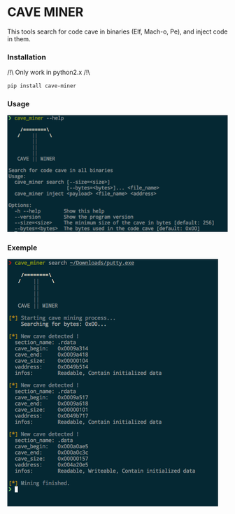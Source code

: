 # CAVE MINER
This tools search for code cave in binaries (Elf, Mach-o, Pe), and inject code in them.

### Installation
/!\ Only work in python2.x /!\

```bash
pip install cave-miner
```

### Usage

![Help](./images/help.png)

### Exemple

![Help](./images/putty.png)
